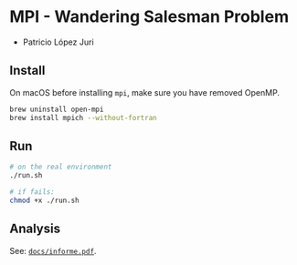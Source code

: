 # MPI - Wandering Salesman Problem

* Patricio López Juri

## Install

On macOS before installing `mpi`, make sure you have removed OpenMP.

```sh
brew uninstall open-mpi
brew install mpich --without-fortran
```

## Run

```sh
# on the real environment
./run.sh

# if fails:
chmod +x ./run.sh
```

## Analysis

See: [`docs/informe.pdf`](./docs/informe.pdf).
